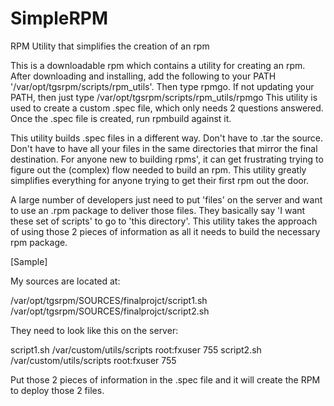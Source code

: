 # SimpleRPM
 RPM Utility that simplifies the creation of an rpm

This is a downloadable rpm which contains a utility for creating an rpm. 
After downloading and installing, add the following to your PATH 
'/var/opt/tgsrpm/scripts/rpm_utils'. Then type rpmgo. If not updating 
your PATH, then just type /var/opt/tgsrpm/scripts/rpm_utils/rpmgo
This utility is used to create a custom .spec file, which only 
needs 2 questions answered. Once the .spec file is created, 
run rpmbuild against it. 

This utility builds .spec files in a different way. Don't have to .tar 
the source. Don't have to have all your files in the same directories
that mirror the final destination. For anyone new to building rpms', 
it can get frustrating trying to figure out the (complex) flow needed
to build an rpm. This utility greatly simplifies everything for anyone
trying to get their first rpm out the door. 

A large number of developers just need to put 'files' on the server and 
want to use an .rpm package to deliver those files. They basically say
'I want these set of scripts' to go to 'this directory'. This utility
takes the approach of using those 2 pieces of information as all it needs
to build the necessary rpm package. 

[Sample]

My sources are located at: 

/var/opt/tgsrpm/SOURCES/finalprojct/script1.sh
/var/opt/tgsrpm/SOURCES/finalprojct/script2.sh

They need to look like this on the server:

script1.sh     /var/custom/utils/scripts     root:fxuser    755
script2.sh     /var/custom/utils/scripts     root:fxuser    755


Put those 2 pieces of information in the .spec file and it will
create the RPM to deploy those 2 files. 